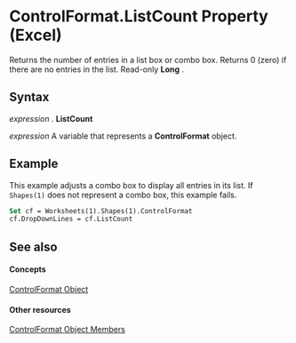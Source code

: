 
# ControlFormat.ListCount Property (Excel)

Returns the number of entries in a list box or combo box. Returns 0 (zero) if there are no entries in the list. Read-only  **Long** .


## Syntax

 _expression_ . **ListCount**

 _expression_ A variable that represents a **ControlFormat** object.


## Example

This example adjusts a combo box to display all entries in its list. If  `Shapes(1)` does not represent a combo box, this example fails.


```vb
Set cf = Worksheets(1).Shapes(1).ControlFormat 
cf.DropDownLines = cf.ListCount
```


## See also


#### Concepts


[ControlFormat Object](fafc6e6b-641c-2179-0789-d86c2718b3c0.md)
#### Other resources


[ControlFormat Object Members](a0d77b6f-e948-e12a-f65a-1633dc63efad.md)
